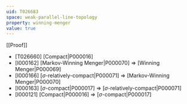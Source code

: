 ```yaml
---
uid: T026683
space: weak-parallel-line-topology
property: winning-menger
value: true
---
```

[[Proof]]

* [T026660] [Compact|P000016]
* [I000162] [Markov-Winning Menger|P000070] => [Winning Menger|P000069]
* [I000166] [$\sigma$-relatively-compact|P000071] => [Markov-Winning Menger|P000070]
* [I000163] [$\sigma$-compact|P000017] => [$\sigma$-relatively-compact|P000071]
* [I000121] [Compact|P000016] => [$\sigma$-compact|P000017]

